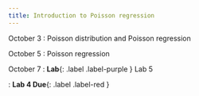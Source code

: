 ```yaml
---
title: Introduction to Poisson regression
---
```


October 3
: Poisson distribution and Poisson regression

October 5
: Poisson regression

October 7
: **Lab**{: .label .label-purple } Lab 5

: **Lab 4 Due**{: .label .label-red }